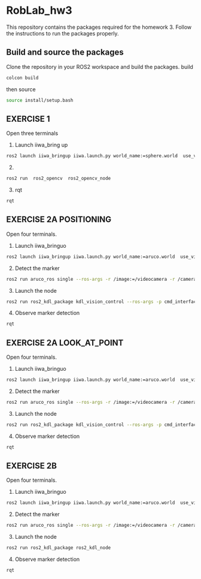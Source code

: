 # RobLab_hw3
This repository contains the packages required for the homework 3.
Follow the instructions to run the packages properly.

## Build and source the packages
Clone the repository in your ROS2 workspace and build the packages.
build
```bash
colcon build
```
then source

```bash
source install/setup.bash
```

## EXERCISE 1
Open three terminals
1. Launch iiwa_bring up
```bash
ros2 launch iiwa_bringup iiwa.launch.py world_name:=sphere.world  use_vision:=true  initial_positions_file:=initial_sphere_positions.yaml
```
2.
```bash
ros2 run  ros2_opencv  ros2_opencv_node

```

3. rqt
```bash
rqt
```


## EXERCISE 2A POSITIONING
Open four terminals.
1. Launch iiwa_bringuo
```bash
ros2 launch iiwa_bringup iiwa.launch.py world_name:=aruco.world  use_vision:=true command_interface:="velocity" robot_controller:="velocity_controller" initial_positions_file:=initial_positions.yaml
```
2. Detect the marker
```bash
ros2 run aruco_ros single --ros-args -r /image:=/videocamera -r /camera_info:=/camera_info -p marker_id:=201 -p marker_size:=0.1 -p reference_frame:=world -p marker_frame:=aruco_marker_frame -p camera_frame:=camera_link_optical
```
3. Launch the node
```bash
ros2 run ros2_kdl_package kdl_vision_control --ros-args -p cmd_interface:=velocity -p cmd:=positioning
```
4. Observe marker detection
```bash
rqt
```

## EXERCISE 2A LOOK_AT_POINT
Open four terminals.
1. Launch iiwa_bringuo
```bash
ros2 launch iiwa_bringup iiwa.launch.py world_name:=aruco.world  use_vision:=true command_interface:="velocity" robot_controller:="velocity_controller" initial_positions_file:=initial_positions.yaml
```
2. Detect the marker
```bash
ros2 run aruco_ros single --ros-args -r /image:=/videocamera -r /camera_info:=/camera_info -p marker_id:=201 -p marker_size:=0.1 -p reference_frame:=camera_link_optical -p marker_frame:=aruco_marker_frame -p camera_frame:=camera_link_optical
```
3. Launch the node
```bash
ros2 run ros2_kdl_package kdl_vision_control --ros-args -p cmd_interface:=velocity -p cmd:=look_at_point
```
4. Observe marker detection
```bash
rqt
```

## EXERCISE 2B
Open four terminals.
1. Launch iiwa_bringuo
```bash
ros2 launch iiwa_bringup iiwa.launch.py world_name:=aruco.world  use_vision:=true command_interface:="effort" robot_controller:="effort_controller" initial_positions_file:=initial_positions.yaml
```
2. Detect the marker
```bash
ros2 run aruco_ros single --ros-args -r /image:=/videocamera -r /camera_info:=/camera_info -p marker_id:=201 -p marker_size:=0.1 -p reference_frame:=camera_link_optical -p marker_frame:=aruco_marker_frame -p camera_frame:=camera_link_optical
```
3. Launch the node
```bash
ros2 run ros2_kdl_package ros2_kdl_node
```
4. Observe marker detection
```bash
rqt
```


